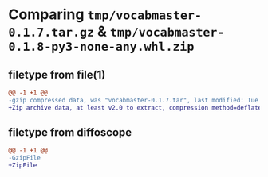 # Comparing `tmp/vocabmaster-0.1.7.tar.gz` & `tmp/vocabmaster-0.1.8-py3-none-any.whl.zip`

## filetype from file(1)

```diff
@@ -1 +1 @@
-gzip compressed data, was "vocabmaster-0.1.7.tar", last modified: Tue Jun 13 18:41:15 2023, max compression
+Zip archive data, at least v2.0 to extract, compression method=deflate
```

## filetype from diffoscope

```diff
@@ -1 +1 @@
-GzipFile
+ZipFile
```

